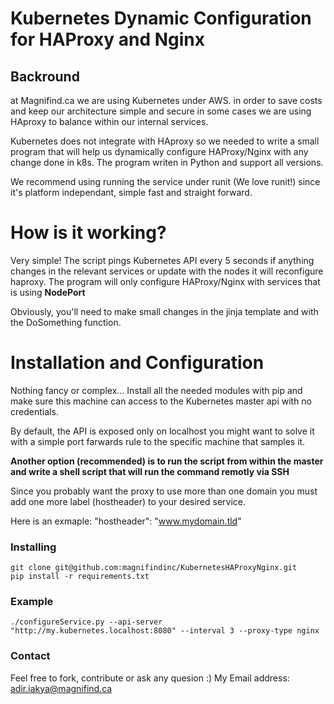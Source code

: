 # Kubernetes Dynamic Configuration for HAProxy and Nginx
## Backround
at Magnifind.ca we are using Kubernetes under AWS. in order to save costs and keep our architecture simple and secure in some cases we are using HAproxy to balance within our internal services.

Kubernetes does not integrate with HAproxy so we needed to write a small program that will help us dynamically configure HAProxy/Nginx with any change done in k8s. The program writen in Python and support all versions.

We recommend using running the service under runit (We love runit!) since it's platform independant, simple fast and straight forward.

# How is it working?
Very simple! The script pings Kubernetes API every 5 seconds if anything changes in the relevant services or update with the nodes it will reconfigure haproxy. The program will only configure HAProxy/Nginx with services that is using **NodePort**

Obviously, you'll need to make small changes in the jinja template and with the DoSomething function.

# Installation and Configuration
Nothing fancy or complex... Install all the needed modules with pip and make sure this machine can access to the Kubernetes master api with no credentials.

By default, the API is exposed only on localhost you might want to solve it with a simple port farwards rule to the specific machine that samples it. 

**Another option (recommended) is to run the script from within the master and write a shell script that will run the command remotly via SSH**

Since you probably want the proxy to use more than one domain you must add one more label (hostheader) to your desired service.

Here is an exmaple: "hostheader": "www.mydomain.tld"

### Installing

```
git clone git@github.com:magnifindinc/KubernetesHAProxyNginx.git 
pip install -r requirements.txt
```

### Example
```
./configureService.py --api-server "http://my.kubernetes.localhost:8080" --interval 3 --proxy-type nginx
```

### Contact
Feel free to fork, contribute or ask any quesion :)
My Email address: adir.iakya@magnifind.ca
